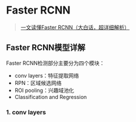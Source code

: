 # Faster RCNN

> [一文读懂Faster RCNN（大白话，超详细解析）](https://blog.csdn.net/weixin_42310154/article/details/119889682)

## Faster RCNN模型详解

Faster RCNN检测部分主要分为四个模块：

- conv layers：特征提取网络
- RPN：区域候选网络
- ROI pooling：兴趣域池化
- Classification and Regression

### 1. conv layers
